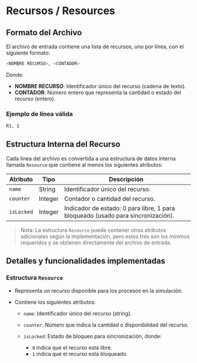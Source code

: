 # Recursos / Resources

## Formato del Archivo

El archivo de entrada contiene una lista de recursos, uno por línea, con el siguiente formato:

```bash
<NOMBRE RECURSO>, <CONTADOR>
```

Donde:

* **NOMBRE RECURSO**: Identificador único del recurso (cadena de texto).
* **CONTADOR**: Número entero que representa la cantidad o estado del recurso (entero).

### Ejemplo de línea válida

```bash
R1, 1
```

## Estructura Interna del Recurso

Cada línea del archivo es convertida a una estructura de datos interna llamada `Resource` que contiene al menos los siguientes atributos:

| Atributo   | Tipo    | Descripción                                                                      |
| ---------- | ------- | -------------------------------------------------------------------------------- |
| `name`     | String  | Identificador único del recurso.                                                 |
| `counter`  | Integer | Contador o cantidad del recurso.                                                 |
| `isLocked` | Integer | Indicador de estado: 0 para libre, 1 para bloqueado (usado para sincronización). |

> Nota: La estructura `Resource` puede contener otros atributos adicionales según la implementación, pero estos tres son los mínimos requeridos y se obtienen directamente del archivo de entrada.

## Detalles y funcionalidades implementadas

### Estructura `Resource`

* Representa un recurso disponible para los procesos en la simulación.
* Contiene los siguientes atributos:

  * `name`: Identificador único del recurso (string).
  * `counter`: Número que indica la cantidad o disponibilidad del recurso.
  * `isLocked`: Estado de bloqueo para sincronización, donde:

    * `0` indica que el recurso está libre.
    * `1` indica que el recurso está bloqueado.
